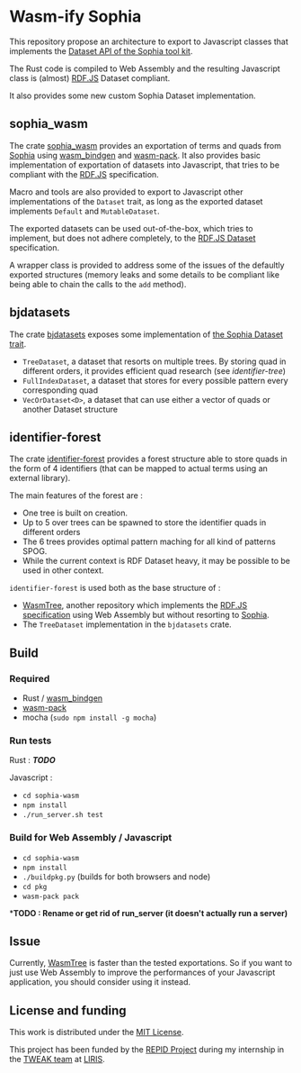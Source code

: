 # Wasm-ify Sophia

This repository propose an architecture to export to Javascript classes
that implements the [Dataset API of the Sophia tool kit][Sophia].

The Rust code is compiled to Web Assembly and the resulting Javascript
class is (almost) [RDF.JS] Dataset compliant.

It also provides some new custom Sophia Dataset implementation.




## sophia_wasm

The crate [sophia_wasm](sophia-wasm) provides an exportation of terms and quads from [Sophia] using [wasm_bindgen] and [wasm-pack]. It also provides basic implementation of exportation of datasets into Javascript, that tries to be compliant with the [RDF.JS] specification.

Macro and tools are also provided to export to Javascript other implementations of the `Dataset` trait, as long as the exported dataset implements `Default` and `MutableDataset`.

The exported datasets can be used out-of-the-box, which tries to implement, but does not adhere completely, to the [RDF.JS Dataset][RDFJSDataset] specification.

A wrapper class is provided to address some of the issues of the defaultly exported structures (memory leaks and some details to be compliant like being able to chain the calls to the `add` method).


## bjdatasets

The crate [bjdatasets](bjdatasets) exposes some implementation of [the Sophia Dataset trait][Sophia].

- `TreeDataset`, a dataset that resorts on multiple trees. By storing quad in different orders, it provides efficient quad research (see *identifier-tree*)
- `FullIndexDataset`, a dataset that stores for every possible pattern every corresponding quad
- `VecOrDataset<D>`, a dataset that can use either a vector of quads or another Dataset structure


## identifier-forest

The crate [identifier-forest](identifier-forest) provides a forest structure able to store quads in the form of 4 identifiers (that can be mapped to actual terms using an external library).

The main features of the forest are :
- One tree is built on creation.
- Up to 5 over trees can be spawned to store the identifier quads in different orders
- The 6 trees provides optimal pattern maching for all kind of patterns SPOG.
- While the current context is RDF Dataset heavy, it may be possible to be used in other context.

`identifier-forest` is used both as the base structure of :
- [WasmTree][WasmTree], another repository which implements the [RDF.JS specification][RDFJSDataset] using Web Assembly but without resorting to [Sophia].
- The `TreeDataset` implementation in the `bjdatasets` crate.




## Build

### Required

- Rust / [wasm_bindgen]
- [wasm-pack]
- mocha (`sudo npm install -g mocha`)

### Run tests

Rust : ***TODO***

Javascript :
- `cd sophia-wasm`
- `npm install`
- `./run_server.sh test`

### Build for Web Assembly / Javascript

- `cd sophia-wasm`
- `npm install`
- `./buildpkg.py` (builds for both browsers and node)
- `cd pkg`
- `wasm-pack pack`

***TODO : Rename or get rid of run_server (it doesn't actually run a server)**


## Issue

Currently, [WasmTree] is faster than the tested exportations. So if you want to just use Web Assembly to improve the performances of your Javascript application, you should consider using it instead.


## License and funding

This work is distributed under the [MIT License](LICENSE).

This project has been funded by the [REPID Project](https://projet.liris.cnrs.fr/repid/) during my internship in the [TWEAK team](https://liris.cnrs.fr/equipe/tweak) at [LIRIS](https://liris.cnrs.fr/).

[Sophia]: https://github.com/pchampin/sophia_rs
[WasmTree]: https://github.com/BruJu/WasmTreeDataset
[RDFJSDataset]: https://rdf.js.org/dataset-spec/
[RDF.JS]: https://rdf.js.org/
[wasm_bindgen]: https://rustwasm.github.io/docs/wasm-bindgen/
[wasm-pack]: https://rustwasm.github.io/docs/wasm-pack/

